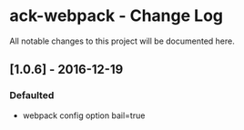 # ack-webpack - Change Log
All notable changes to this project will be documented here.

## [1.0.6] - 2016-12-19
### Defaulted
- webpack config option bail=true

